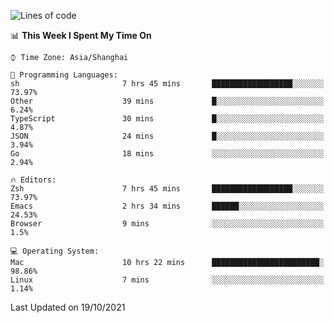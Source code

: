 <!--START_SECTION:waka-->
![Lines of code](https://img.shields.io/badge/From%20Hello%20World%20I%27ve%20Written-34390%20lines%20of%20code-blue)

📊 **This Week I Spent My Time On** 

```text
⌚︎ Time Zone: Asia/Shanghai

💬 Programming Languages: 
sh                       7 hrs 45 mins       ██████████████████░░░░░░░   73.97% 
Other                    39 mins             █░░░░░░░░░░░░░░░░░░░░░░░░   6.24% 
TypeScript               30 mins             █░░░░░░░░░░░░░░░░░░░░░░░░   4.87% 
JSON                     24 mins             █░░░░░░░░░░░░░░░░░░░░░░░░   3.94% 
Go                       18 mins             ░░░░░░░░░░░░░░░░░░░░░░░░░   2.94%

🔥 Editors: 
Zsh                      7 hrs 45 mins       ██████████████████░░░░░░░   73.97% 
Emacs                    2 hrs 34 mins       ██████░░░░░░░░░░░░░░░░░░░   24.53% 
Browser                  9 mins              ░░░░░░░░░░░░░░░░░░░░░░░░░   1.5%

💻 Operating System: 
Mac                      10 hrs 22 mins      ████████████████████████░   98.86% 
Linux                    7 mins              ░░░░░░░░░░░░░░░░░░░░░░░░░   1.14%

```


 Last Updated on 19/10/2021
<!--END_SECTION:waka-->
